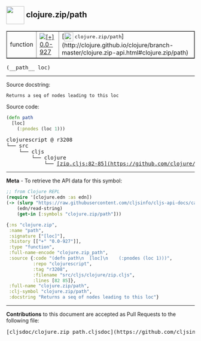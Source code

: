 ## <img width="48px" valign="middle" src="http://i.imgur.com/Hi20huC.png"> clojure.zip/path

 <table border="1">
<tr>

<td>function</td>
<td><a href="https://github.com/cljsinfo/cljs-api-docs/tree/0.0-927"><img valign="middle" alt="[+] 0.0-927" src="https://img.shields.io/badge/+-0.0--927-lightgrey.svg"></a> </td>
<td>
[<img height="24px" valign="middle" src="http://i.imgur.com/1GjPKvB.png"> <samp>clojure.zip/path</samp>](http://clojure.github.io/clojure/branch-master/clojure.zip-api.html#clojure.zip/path)
</td>
</tr>
</table>

 <samp>
(__path__ loc)<br>
</samp>

---




Source docstring:

```
Returns a seq of nodes leading to this loc
```

Source code:

```clj
(defn path
  [loc]
    (:pnodes (loc 1)))
```

 <pre>
clojurescript @ r3208
└── src
    └── cljs
        └── clojure
            └── <ins>[zip.cljs:82-85](https://github.com/clojure/clojurescript/blob/r3208/src/cljs/clojure/zip.cljs#L82-L85)</ins>
</pre>


---

__Meta__ - To retrieve the API data for this symbol:

```clj
;; from Clojure REPL
(require '[clojure.edn :as edn])
(-> (slurp "https://raw.githubusercontent.com/cljsinfo/cljs-api-docs/catalog/cljs-api.edn")
    (edn/read-string)
    (get-in [:symbols "clojure.zip/path"]))
```

```clj
{:ns "clojure.zip",
 :name "path",
 :signature ["[loc]"],
 :history [["+" "0.0-927"]],
 :type "function",
 :full-name-encode "clojure.zip_path",
 :source {:code "(defn path\n  [loc]\n    (:pnodes (loc 1)))",
          :repo "clojurescript",
          :tag "r3208",
          :filename "src/cljs/clojure/zip.cljs",
          :lines [82 85]},
 :full-name "clojure.zip/path",
 :clj-symbol "clojure.zip/path",
 :docstring "Returns a seq of nodes leading to this loc"}

```

---

__Contributions__ to this document are accepted as Pull Requests to the following file:

 <pre>
[cljsdoc/clojure.zip_path.cljsdoc](https://github.com/cljsinfo/cljs-api-docs/blob/master/cljsdoc/clojure.zip_path.cljsdoc)
</pre>

